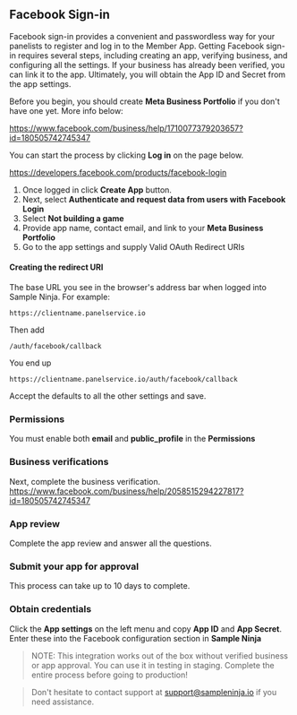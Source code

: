## Facebook Sign-in

Facebook sign-in provides a convenient and passwordless way for your panelists to register and log in to the Member App. Getting Facebook sign-in requires several steps, including creating an app, verifying business, and configuring all the settings. If your business has already been verified, you can link it to the app. Ultimately, you will obtain the App ID and Secret from the app settings. 

Before you begin, you should create **Meta Business Portfolio** if you don't have one yet. More info below:

https://www.facebook.com/business/help/1710077379203657?id=180505742745347

You can start the process by clicking **Log in** on the page below.

https://developers.facebook.com/products/facebook-login

1) Once logged in click **Create App** button.
2) Next, select **Authenticate and request data from users with Facebook Login**
3) Select **Not building a game**
4) Provide app name, contact email, and link to your **Meta Business Portfolio**
5) Go to the app settings and supply Valid OAuth Redirect URIs

#### Creating the redirect URI

The base URL you see in the browser's address bar when logged into Sample Ninja. For example:
```
https://clientname.panelservice.io
```
Then add
```
/auth/facebook/callback
```
You end up 
```
https://clientname.panelservice.io/auth/facebook/callback
```
Accept the defaults to all the other settings and save.

### Permissions
You must enable both **email** and **public_profile** in the **Permissions**

### Business verifications
Next, complete the business verification.
https://www.facebook.com/business/help/2058515294227817?id=180505742745347

### App review
Complete the app review and answer all the questions.

### Submit your app for approval
This process can take up to 10 days to complete.

### Obtain credentials
Click the **App settings** on the left menu and copy **App ID** and **App Secret**. Enter these into the Facebook configuration section in **Sample Ninja**

> NOTE: This integration works out of the box without verified business or app approval. You can use it in testing in staging. Complete the entire process before going to production!

> Don't hesitate to contact support at support@sampleninja.io if you need assistance.
